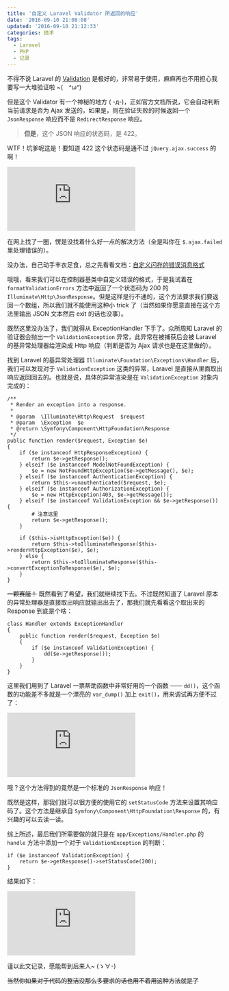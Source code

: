 ```yaml
---
title: '自定义 Laravel Validator 所返回的响应'
date: '2016-09-10 21:08:08'
updated: '2016-09-10 21:12:33'
categories: 技术
tags:
  - Laravel
  - PHP
  - 记录
---
```


不得不说 Laravel 的 [Validation](http://laravel-china.org/docs/5.1/validation) 是极好的，非常易于使用，麻麻再也不用担心我要写一大堆验证啦 ~(　^ω^)

但是这个 Validator 有一个神秘的地方 ( -д-)，正如官方文档所说，它会自动判断当前请求是否为 Ajax 发送的，如果是，则在验证失败的时候返回一个 `JsonResponse` 响应而不是 `RedirectResponse` 响应。

> **但是**，这个 JSON 响应的状态码，是 422。

WTF！坑爹呢这是！要知道 422 这个状态码是通不过 `jQuery.ajax.success` 的啊！

![](https://img.prin.studio/legacy/image.php?di=WYT3)

在网上找了一圈，愣是没找着什么好一点的解决方法（全是叫你在 `$.ajax.failed` 里处理错误的）。

<!--more-->

没办法，自己动手丰衣足食，总之先看看文档：[自定义闪存的错误消息格式](http://laravel-china.org/docs/5.1/validation#自定义闪存的错误消息格式)

哦哦，看来我们可以在控制器基类中自定义错误的格式，于是我试着在 `formatValidationErrors` 方法中返回了一个状态码为 200 的 `Illuminate\Http\JsonResponse`。但是这样是行不通的，这个方法要求我们要返回一个数组，所以我们就不能使用这种小 trick 了（当然如果你愿意直接在这个方法里输出 JSON 文本然后 exit 的话也没事）。

既然这里没办法了，我们就得从 ExceptionHandler 下手了。众所周知 Laravel 的验证器会抛出一个 `ValidationException` 异常，此异常在被捕获后会被 Laravel 的基异常处理器给渲染成 Http 响应（判断是否为 Ajax 请求也是在这里做的）。

找到 Laravel 的基异常处理器 `Illuminate\Foundation\Exceptions\Handler` 后，我们可以发现对于 `ValidationException` 这类的异常，Laravel 是直接从里面取出响应返回回去的。也就是说，具体的异常渲染是在 `ValidationException` 对象内完成的：

```
/**
 * Render an exception into a response.
 *
 * @param  \Illuminate\Http\Request  $request
 * @param  \Exception  $e
 * @return \Symfony\Component\HttpFoundation\Response
 */
public function render($request, Exception $e)
{
    if ($e instanceof HttpResponseException) {
        return $e->getResponse();
    } elseif ($e instanceof ModelNotFoundException) {
        $e = new NotFoundHttpException($e->getMessage(), $e);
    } elseif ($e instanceof AuthenticationException) {
        return $this->unauthenticated($request, $e);
    } elseif ($e instanceof AuthorizationException) {
        $e = new HttpException(403, $e->getMessage());
    } elseif ($e instanceof ValidationException && $e->getResponse()) {
        # 注意这里
        return $e->getResponse();
    }

    if ($this->isHttpException($e)) {
        return $this->toIlluminateResponse($this->renderHttpException($e), $e);
    } else {
        return $this->toIlluminateResponse($this->convertExceptionToResponse($e), $e);
    }
}
```

~~一颗赛艇！~~ 既然看到了希望，我们就继续找下去。不过既然知道了 Laravel 原本的异常处理器是直接取出响应就输出出去了，那我们就先看看这个取出来的 Response 到底是个啥：

```
class Handler extends ExceptionHandler
{
    public function render($request, Exception $e)
    {
        if ($e instanceof ValidationException) {
            dd($e->getResponse());
        }
    }
}
```

这里我们用到了 Laravel 一票帮助函数中非常好用的一个函数 —— `dd()`，这个函数的功能差不多就是一个漂亮的 `var_dump()` 加上 `exit()`，用来调试再方便不过了：

![](https://img.prin.studio/legacy/image.php?di=7RB6)

哦？这个方法得到的竟然是一个标准的 `JsonResponse` 响应！

既然是这样，那我们就可以很方便的使用它的 `setStatusCode` 方法来设置其响应码了。这个方法是继承自 `Symfony\Component\HttpFoundation\Response` 的，有兴趣的可以去读一读。

综上所述，最后我们所需要做的就只是在 `app/Exceptions/Handler.php` 的 `handle` 方法中添加一个对于 `ValidationException` 的判断：

```
if ($e instanceof ValidationException) {
    return $e->getResponse()->setStatusCode(200);
}
```

结果如下：

![](https://img.prin.studio/legacy/image.php?di=XQY9)

谨以此文记录，愿能帮到后来人~ (ゝ∀･)

~~当然你如果对于代码的整洁没那么多要求的话也用不着用这种方法就是了~~
